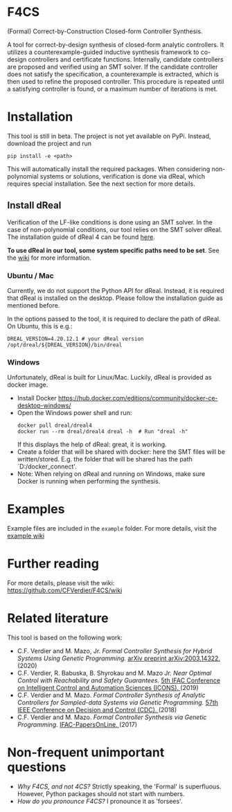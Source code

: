 # F4CS

(Formal) Correct-by-Construction Closed-form Controller Synthesis.

A tool for correct-by-design synthesis of closed-form analytic controllers. It utilizes a counterexample-guided inductive synthesis framework to co-design controllers and certificate functions. Internally, candidate controllers are proposed and verified using an SMT solver. If the candidate controller does not satisfy the specification, a counterexample is extracted, which is then used to refine the proposed controller. This procedure is repeated until a satisfying controller is found, or a maximum number of iterations is met.

# Installation
This tool is still in beta. The project is not yet available on PyPi. Instead, download the project and run
```
pip install -e <path>
```
This will automatically install the required packages. When considering non-polynomial systems or solutions, verification is done via dReal, which requires special installation. See the next section for more details.

## Install dReal 
Verification of the LF-like conditions is done using an SMT solver. In the case of non-polynomial conditions, our tool relies on the SMT solver dReal. The installation guide of dReal 4 can be found [here](https://github.com/dreal/dreal4}{https://github.com/dreal/dreal4).

**To use dReal in our tool, some system specific paths need to be set**. See the [wiki](https://github.com/CFVerdier/F4CS/wiki/SMT-solvers) for more information.

### Ubuntu / Mac
Currently, we do not support the Python API for dReal. Instead, it is required that dReal is installed on the desktop. Please follow the installation guide as mentioned before. 

In the options passed to the tool, it is required to declare the path of dReal. On Ubuntu, this is e.g.:
```
DREAL_VERSION=4.20.12.1 # your dReal version
/opt/dreal/${DREAL_VERSION}/bin/dreal
```

### Windows
Unfortunately, dReal is built for Linux/Mac. Luckily, dReal is provided as docker image.
* Install Docker https://hub.docker.com/editions/community/docker-ce-desktop-windows/
* Open the Windows power shell and run:
    ```
    docker pull dreal/dreal4
    docker run --rm dreal/dreal4 dreal -h  # Run "dreal -h" 
    ```
    If this displays the help of dReal: great, it is working.
* Create a folder that will be shared with docker: here the SMT files will be written/stored. E.g. the folder that will be shared has the path `D:/docker_connect'.
* Note: When relying on dReal and running on Windows, make sure Docker is running when performing the synthesis. 

# Examples
Example files are included in the `example` folder. For more details, visit the [example wiki](https://github.com/CFVerdier/F4CS/wiki/Examples)

# Further reading
For more details, please visit the wiki:
https://github.com/CFVerdier/F4CS/wiki

# Related literature
This tool is based on the following work:
  <ul>
      <li> C.F. Verdier and M. Mazo, Jr.
        <i> Formal Controller Synthesis for Hybrid Systems Using Genetic Programming. </i>
        <a href ="https://arxiv.org/abs/2003.14322">arXiv preprint arXiv:2003.14322. </a> (2020)
      <li> C.F. Verdier, R. Babuska, B. Shyrokau and M. Mazo Jr.
          <i> Near Optimal Control with Reachability and Safety Guarantees. </i>
        <a href = "https://doi.org/10.1016/j.ifacol.2019.09.146">5th IFAC Conference on Intelligent Control and Automation Sciences (ICONS). </a> (2019)
      <li> C.F. Verdier and M. Mazo. 
        <i> Formal Controller Synthesis of Analytic Controllers for Sampled-data Systems via Genetic Programming. </i>
        <a href = "https://doi.org/10.1109/CDC.2018.8619121">57th IEEE Conference on Decision and Control (CDC). </a> (2018)
      <li> C.F. Verdier and M. Mazo.
        <i> Formal Controller Synthesis via Genetic Programming. </i> 
        <a href = "https://doi.org/10.1016/j.ifacol.2017.08.1362">IFAC-PapersOnLine. </a> (2017)
    </ul>

# Non-frequent unimportant questions
- _Why F4CS, and not 4CS?_ Strictly speaking, the 'Formal' is superfluous. However, Python packages should not start with numbers.
- _How do you pronounce F4CS?_ I pronounce it as 'forsees'.

